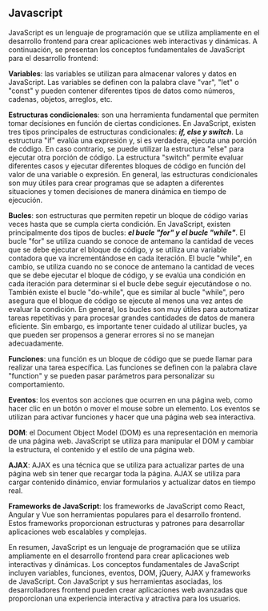 ## Javascript 

JavaScript es un lenguaje de programación que se utiliza ampliamente en el desarrollo frontend para crear aplicaciones web interactivas y dinámicas. A continuación, se presentan los conceptos fundamentales de JavaScript para el desarrollo frontend:

**Variables**: las variables se utilizan para almacenar valores y datos en JavaScript. Las variables se definen con la palabra clave "var", "let" o "const" y pueden contener diferentes tipos de datos como números, cadenas, objetos, arreglos, etc.

**Estructuras condicionales**: son una herramienta fundamental que permiten tomar decisiones en función de ciertas condiciones. En JavaScript, existen tres tipos principales de estructuras condicionales: ***if, else y switch***. La estructura "if" evalúa una expresión y, si es verdadera, ejecuta una porción de código. En caso contrario, se puede utilizar la estructura "else" para ejecutar otra porción de código. La estructura "switch" permite evaluar diferentes casos y ejecutar diferentes bloques de código en función del valor de una variable o expresión. En general, las estructuras condicionales son muy útiles para crear programas que se adapten a diferentes situaciones y tomen decisiones de manera dinámica en tiempo de ejecución.

**Bucles**: son estructuras que permiten repetir un bloque de código varias veces hasta que se cumpla cierta condición. En JavaScript, existen principalmente dos tipos de bucles: ***el bucle "for" y el bucle "while"***. El bucle "for" se utiliza cuando se conoce de antemano la cantidad de veces que se debe ejecutar el bloque de código, y se utiliza una variable contadora que va incrementándose en cada iteración. El bucle "while", en cambio, se utiliza cuando no se conoce de antemano la cantidad de veces que se debe ejecutar el bloque de código, y se evalúa una condición en cada iteración para determinar si el bucle debe seguir ejecutándose o no. También existe el bucle "do-while", que es similar al bucle "while", pero asegura que el bloque de código se ejecute al menos una vez antes de evaluar la condición. En general, los bucles son muy útiles para automatizar tareas repetitivas y para procesar grandes cantidades de datos de manera eficiente. Sin embargo, es importante tener cuidado al utilizar bucles, ya que pueden ser propensos a generar errores si no se manejan adecuadamente.

**Funciones**: una función es un bloque de código que se puede llamar para realizar una tarea específica. Las funciones se definen con la palabra clave "function" y se pueden pasar parámetros para personalizar su comportamiento.

**Eventos**: los eventos son acciones que ocurren en una página web, como hacer clic en un botón o mover el mouse sobre un elemento. Los eventos se utilizan para activar funciones y hacer que una página web sea interactiva.

**DOM**: el Document Object Model (DOM) es una representación en memoria de una página web. JavaScript se utiliza para manipular el DOM y cambiar la estructura, el contenido y el estilo de una página web.

**AJAX**: AJAX es una técnica que se utiliza para actualizar partes de una página web sin tener que recargar toda la página. AJAX se utiliza para cargar contenido dinámico, enviar formularios y actualizar datos en tiempo real.

**Frameworks de JavaScript**: los frameworks de JavaScript como React, Angular y Vue son herramientas populares para el desarrollo frontend. Estos frameworks proporcionan estructuras y patrones para desarrollar aplicaciones web escalables y complejas.

En resumen, JavaScript es un lenguaje de programación que se utiliza ampliamente en el desarrollo frontend para crear aplicaciones web interactivas y dinámicas. Los conceptos fundamentales de JavaScript incluyen variables, funciones, eventos, DOM, jQuery, AJAX y frameworks de JavaScript. Con JavaScript y sus herramientas asociadas, los desarrolladores frontend pueden crear aplicaciones web avanzadas que proporcionan una experiencia interactiva y atractiva para los usuarios.
